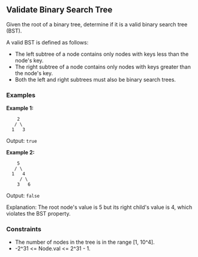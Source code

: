 ## Validate Binary Search Tree

Given the root of a binary tree, determine if it is a valid binary search tree (BST).

A valid BST is defined as follows:

- The left subtree of a node contains only nodes with keys less than the node's key.
- The right subtree of a node contains only nodes with keys greater than the node's key.
- Both the left and right subtrees must also be binary search trees.

### Examples

**Example 1:**

```
    2
   / \
  1   3
```

Output: `true`

**Example 2:**

```
    5
   / \
  1   4
     / \
    3   6
```

Output: `false`

Explanation: The root node's value is 5 but its right child's value is 4, which violates the BST property.

### Constraints

- The number of nodes in the tree is in the range [1, 10^4].
- -2^31 <= Node.val <= 2^31 - 1.